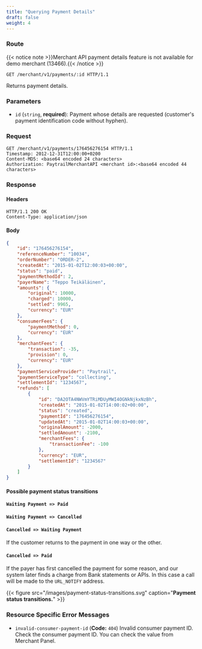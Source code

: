 ```yaml
---
title: "Querying Payment Details"
draft: false
weight: 4
---
```


### Route

{{< notice note >}}Merchant API payment details feature is not available for demo merchant (13466).{{< /notice >}}

```http
GET /merchant/v1/payments/:id HTTP/1.1
```

Returns payment details.

### Parameters

- `id` (`string`, **required**): Payment whose details are requested (customer's payment identification code without hyphen).

### Request

```http
GET /merchant/v1/payments/176456276154 HTTP/1.1
Timestamp: 2012-12-31T12:00:00+0200
Content-MD5: <base64 encoded 24 characters>
Authorization: PaytrailMerchantAPI <merchant id>:<base64 encoded 44 characters>
```

### Response

#### Headers

```http
HTTP/1.1 200 OK
Content-Type: application/json
```

#### Body

```json
{
    "id": "176456276154",
    "referenceNumber": "10034",
    "orderNumber": "ORDER-2",
    "createdAt": "2015-01-02T12:00:03+00:00",
    "status": "paid",
    "paymentMethodId": 2,
    "payerName": "Teppo Teikäläinen",
    "amounts": {
        "original": 10000,
        "charged": 10000,
        "settled": 9965,
        "currency": "EUR"
    },
    "consumerFees": {
        "paymentMethod": 0,
        "currency": "EUR"
    },
    "merchantFees": {
        "transaction": -35,
        "provision": 0,
        "currency": "EUR"
    },
    "paymentServiceProvider": "Paytrail",
    "paymentServiceType": "collecting",
    "settlementId": "1234567",
    "refunds": [
        {
            "id": "DA2OTA4NWVmYTRiMDUyMWI4OGNkNjkxNzBh",
            "createdAt": "2015-01-02T14:00:02+00:00",
            "status": "created",
            "paymentId": "176456276154",
            "updatedAt": "2015-01-02T14:00:03+00:00",
            "originalAmount": -2000,
            "settledAmount": -2100,
            "merchantFees": {
                "transactionFee": -100
            },
            "currency": "EUR",
            "settlementId": "1234567"
        }
    ]
}
```

#### Possible payment status transitions

#### `Waiting Payment => Paid`

#### `Waiting Payment => Cancelled`

#### `Cancelled => Waiting Payment`
If the customer returns to the payment in one way or the other.

#### `Cancelled => Paid`
If the payer has first cancelled the payment for some reason, and our system later finds a charge from Bank statements or APIs. In this case a call will be made to the `URL_NOTIFY` address.

{{< figure src="/images/payment-status-transitions.svg" caption="**Payment status transitions.**" >}}

### Resource Specific Error Messages

- `invalid-consumer-payment-id` (**Code:** `404`) Invalid consumer payment ID. Check the consumer payment ID. You can check the value from Merchant Panel.
